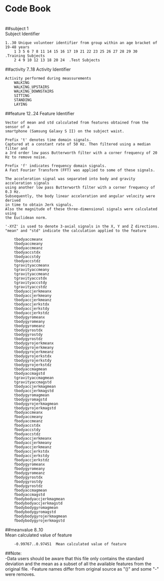 # **Code Book**    
#  
#  
#  
##subject 1  
   Subject Identifier  

    1..30 Unique volunteer identifier from group within an age bracket of 19-48 years  
		1 3 5 6 7 8 11 14 15 16 17 19 21 22 23 25 26 27 28 29 30  .Training Subjects    
		2 4 9 10 12 13 18 20 24  .Test Subjects
 


##activity 7..18
Activity Identifier  
 
	Activity performed during meassurements  
		WALKING  
		WALKING_UPSTAIRS  
		WALKING_DOWNSTAIRS  
		SITTING  
		STANDING  
		LAYING 


##feature  12..24
Feature Identifier  

	Vector of mean and std calculated from features obtained from the sensor of a 
	smartphone (Samsung Galaxy S II) on the subject waist. 
	
	Prefix 't' denotes time domain signals.
	Captured at a constant rate of 50 Hz. Then filtered using a median filter and 
	a 3rd order low pass Butterworth filter with a corner frequency of 20 Hz to remove noise.

	Prefix 'f' indicates frequency domain signals.
	A Fast Fourier Transform (FFT) was applied to some of these signals.  

	The acceleration signal was separated into body and gravity acceleration signals 
	using another low pass Butterworth filter with a corner frequency of 0.3 Hz.
	Subsequently, the body linear acceleration and angular velocity were derived 
	in time to obtain Jerk signals.  
	Also the magnitude of these three-dimensional signals were calculated using 
	the Euclidean norm.
	
	'-XYZ' is used to denote 3-axial signals in the X, Y and Z directions.
	"mean" and "std" indicate the calculation applied to the feature  
	 
		tbodyaccmeanx
		tbodyaccmeany
		tbodyaccmeanz
		tbodyaccstdx
		tbodyaccstdy
		tbodyaccstdz
		tgravityaccmeanx
		tgravityaccmeany
		tgravityaccmeanz
		tgravityaccstdx
		tgravityaccstdy
		tgravityaccstdz
		tbodyaccjerkmeanx
		tbodyaccjerkmeany
		tbodyaccjerkmeanz
		tbodyaccjerkstdx
		tbodyaccjerkstdy
		tbodyaccjerkstdz
		tbodygyromeanx
		tbodygyromeany
		tbodygyromeanz
		tbodygyrostdx
		tbodygyrostdy
		tbodygyrostdz
		tbodygyrojerkmeanx
		tbodygyrojerkmeany
		tbodygyrojerkmeanz
		tbodygyrojerkstdx
		tbodygyrojerkstdy
		tbodygyrojerkstdz
		tbodyaccmagmean
		tbodyaccmagstd
		tgravityaccmagmean
		tgravityaccmagstd
		tbodyaccjerkmagmean
		tbodyaccjerkmagstd
		tbodygyromagmean
		tbodygyromagstd
		tbodygyrojerkmagmean
		tbodygyrojerkmagstd
		fbodyaccmeanx
		fbodyaccmeany
		fbodyaccmeanz
		fbodyaccstdx
		fbodyaccstdy
		fbodyaccstdz
		fbodyaccjerkmeanx
		fbodyaccjerkmeany
		fbodyaccjerkmeanz
		fbodyaccjerkstdx
		fbodyaccjerkstdy
		fbodyaccjerkstdz
		fbodygyromeanx
		fbodygyromeany
		fbodygyromeanz
		fbodygyrostdx
		fbodygyrostdy
		fbodygyrostdz
		fbodyaccmagmean
		fbodyaccmagstd
		fbodybodyaccjerkmagmean
		fbodybodyaccjerkmagstd
		fbodybodygyromagmean
		fbodybodygyromagstd
		fbodybodygyrojerkmagmean
		fbodybodygyrojerkmagstd


##meanvalue 8..10  
Mean calculated value of feature  

		-0.99767..0.97451  Mean calculated value of feature  

##Note:  
	-Data users should be aware that this file only contains the standard deviation 
	 and the mean as a subset of all the available features from the original file.
	-Feature names differ from original source as "()" and some "-" were removes.   
